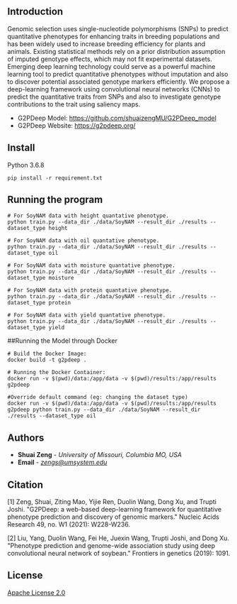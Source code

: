 ## Introduction

Genomic selection uses single-nucleotide polymorphisms (SNPs) to predict quantitative phenotypes for enhancing traits in breeding populations and has been widely used to increase breeding efficiency for plants and animals. Existing statistical methods rely on a prior distribution assumption of imputed genotype effects, which may not fit experimental datasets. Emerging deep learning technology could serve as a powerful machine learning tool to predict quantitative phenotypes without imputation and also to discover potential associated genotype markers efficiently. We propose a deep-learning framework using convolutional neural networks (CNNs) to predict the quantitative traits from SNPs and also to investigate genotype contributions to the trait using saliency maps. 

* G2PDeep Model: https://github.com/shuaizengMU/G2PDeep_model
* G2PDeep Website: https://g2pdeep.org/

## Install

Python 3.6.8
```
pip install -r requirement.txt
```

## Running the program

```
# For SoyNAM data with height quantative phenotype.
python train.py --data_dir ./data/SoyNAM --result_dir ./results --dataset_type height

# For SoyNAM data with oil quantative phenotype.
python train.py --data_dir ./data/SoyNAM --result_dir ./results --dataset_type oil

# For SoyNAM data with moisture quantative phenotype.
python train.py --data_dir ./data/SoyNAM --result_dir ./results --dataset_type moisture

# For SoyNAM data with protein quantative phenotype.
python train.py --data_dir ./data/SoyNAM --result_dir ./results --dataset_type protein

# For SoyNAM data with yield quantative phenotype.
python train.py --data_dir ./data/SoyNAM --result_dir ./results --dataset_type yield
```

##Running the Model through Docker

```
# Build the Docker Image:
docker build -t g2pdeep .

# Running the Docker Container:
docker run -v $(pwd)/data:/app/data -v $(pwd)/results:/app/results g2pdeep

#Override default command (eg: changing the dataset type)
docker run -v $(pwd)/data:/app/data -v $(pwd)/results:/app/results g2pdeep python train.py --data_dir ./data/SoyNAM --result_dir ./results --dataset_type oil
```

## Authors

* **Shuai Zeng** - *University of Missouri, Columbia MO, USA*
* **Email** - *zengs@umsystem.edu* 


## Citation

[1] Zeng, Shuai, Ziting Mao, Yijie Ren, Duolin Wang, Dong Xu, and Trupti Joshi. "G2PDeep: a web-based deep-learning framework for quantitative phenotype prediction and discovery of genomic markers." Nucleic Acids Research 49, no. W1 (2021): W228-W236.

[2] Liu, Yang, Duolin Wang, Fei He, Juexin Wang, Trupti Joshi, and Dong Xu. "Phenotype prediction and genome-wide association study using deep convolutional neural network of soybean." Frontiers in genetics (2019): 1091.

## License

[Apache License 2.0](LICENSE)
